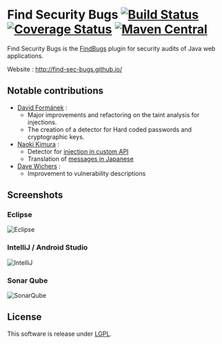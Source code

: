 # Find Security Bugs [![Build Status](https://secure.travis-ci.org/find-sec-bugs/find-sec-bugs.png?branch=master)](http://travis-ci.org/find-sec-bugs/find-sec-bugs) [![Coverage Status](https://coveralls.io/repos/find-sec-bugs/find-sec-bugs/badge.png?branch=master)](https://coveralls.io/r/find-sec-bugs/find-sec-bugs?branch=master) [![Maven Central](https://maven-badges.herokuapp.com/maven-central/com.h3xstream.findsecbugs/findsecbugs-plugin/badge.svg)](http://search.maven.org/#search%7Cga%7C1%7Cg%3A%22com.h3xstream.findsecbugs%22%20a%3A%22findsecbugs-plugin%22)

Find Security Bugs is the [FindBugs](http://findbugs.sourceforge.net/) plugin for security audits of Java web applications.

Website : http://find-sec-bugs.github.io/

## Notable contributions

 - [David Formánek](https://github.com/formanek) : 
   - Major improvements and refactoring on the taint analysis for injections. 
   - The creation of a detector for Hard coded passwords and cryptographic keys.
 - [Naoki Kimura](https://github.com/naokikimura) : 
   - Detector for [injection in custom API](http://h3xstream.github.io/find-sec-bugs/bugs.htm#CUSTOM_INJECTION)
   - Translation of [messages in Japanese](http://h3xstream.github.io/find-sec-bugs/bugs_ja.htm)
 - [Dave Wichers](https://github.com/davewichers) :
   - Improvement to vulnerability descriptions

## Screenshots

### Eclipse

![Eclipse](http://find-sec-bugs.github.io/images/screens/eclipse.png)

### IntelliJ / Android Studio

![IntelliJ](http://find-sec-bugs.github.io/images/screens/intellij.png)

### Sonar Qube

![SonarQube](http://find-sec-bugs.github.io/images/screens/sonar.png)

## License

This software is release under [LGPL](http://www.gnu.org/licenses/lgpl.html).